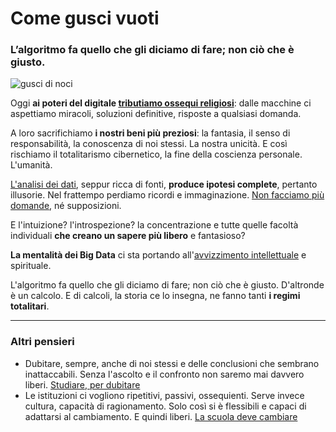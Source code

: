# Come gusci vuoti

### L’algoritmo fa quello che gli diciamo di fare; non ciò che è giusto.

![gusci di noci](come-gusci-vuoti.jpeg)

Oggi **ai poteri del digitale [tributiamo ossequi religiosi](/articles/2024-06-25-google-ai-overviews.html)**: dalle macchine ci aspettiamo miracoli, soluzioni definitive, risposte a qualsiasi domanda.

A loro sacrifichiamo **i nostri beni più preziosi**: la fantasia, il senso di responsabilità, la conoscenza di noi stessi. La nostra unicità. E così rischiamo il totalitarismo cibernetico, la fine della coscienza personale. L'umanità.

[L'analisi dei dati](/articles/2024-06-14-imperativo-tecnologico.html), seppur ricca di fonti, **produce ipotesi complete**, pertanto illusorie. Nel frattempo perdiamo ricordi e immaginazione. [Non facciamo più domande](/articles/2024-05-21-maria-luisa-busi.html), né supposizioni.

E l'intuizione? l'introspezione? la concentrazione e tutte quelle facoltà individuali **che creano un sapere più libero** e fantasioso?

**La mentalità dei Big Data** ci sta portando all'[avvizzimento intellettuale](/articles/2024-03-07-milgram.html) e spirituale.

L'algoritmo fa quello che gli diciamo di fare; non ciò che è giusto. D'altronde è un calcolo. E di calcoli, la storia ce lo insegna, ne fanno tanti **i regimi totalitari**.

---
### Altri pensieri

- Dubitare, sempre, anche di noi stessi e delle conclusioni che sembrano inattaccabili. Senza l'ascolto e il confronto non saremo mai davvero liberi. [Studiare, per dubitare](/articles/2024-09-23-studiare-per-dubitare.html)
- Le istituzioni ci vogliono ripetitivi, passivi, ossequienti. Serve invece cultura, capacità di ragionamento. Solo così si è flessibili e capaci di adattarsi al cambiamento. E quindi liberi. [La scuola deve cambiare](/articles/2024-12-16-sulla-scuola.html)
